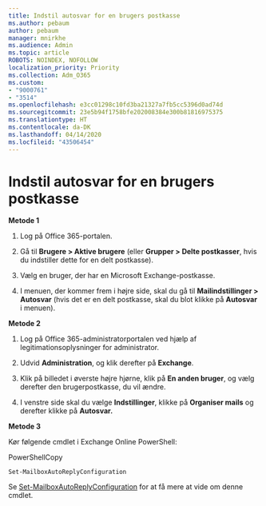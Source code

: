 ```yaml
---
title: Indstil autosvar for en brugers postkasse
ms.author: pebaum
author: pebaum
manager: mnirkhe
ms.audience: Admin
ms.topic: article
ROBOTS: NOINDEX, NOFOLLOW
localization_priority: Priority
ms.collection: Adm_O365
ms.custom:
- "9000761"
- "3514"
ms.openlocfilehash: e3cc01298c10fd3ba21327a7fb5cc5396d0ad74d
ms.sourcegitcommit: 23e5b94f1758bfe202008384e300b81816975375
ms.translationtype: HT
ms.contentlocale: da-DK
ms.lasthandoff: 04/14/2020
ms.locfileid: "43506454"
---
```

# <a name="set-auto-replies-for-a-users-mailbox"></a>Indstil autosvar for en brugers postkasse

**Metode 1**

1. Log på Office 365-portalen.

2. Gå til **Brugere > Aktive brugere** (eller **Grupper > Delte postkasser**, hvis du indstiller dette for en delt postkasse).

3. Vælg en bruger, der har en Microsoft Exchange-postkasse.

4. I menuen, der kommer frem i højre side, skal du gå til **Mailindstillinger > Autosvar** (hvis det er en delt postkasse, skal du blot klikke på **Autosvar** i menuen).

**Metode 2**

1. Log på Office 365-administratorportalen ved hjælp af legitimationsoplysninger for administrator.

2. Udvid **Administration**, og klik derefter på **Exchange**.

3. Klik på billedet i øverste højre hjørne, klik på **En anden bruger**, og vælg derefter den brugerpostkasse, du vil ændre.

4. I venstre side skal du vælge **Indstillinger**, klikke på **Organiser mails** og derefter klikke på **Autosvar.**

**Metode 3**

Kør følgende cmdlet i Exchange Online PowerShell:

PowerShellCopy

    Set-MailboxAutoReplyConfiguration

Se [Set-MailboxAutoReplyConfiguration](https://docs.microsoft.com/powershell/module/exchange/mailboxes/set-mailboxautoreplyconfiguration) for at få mere at vide om denne cmdlet.

